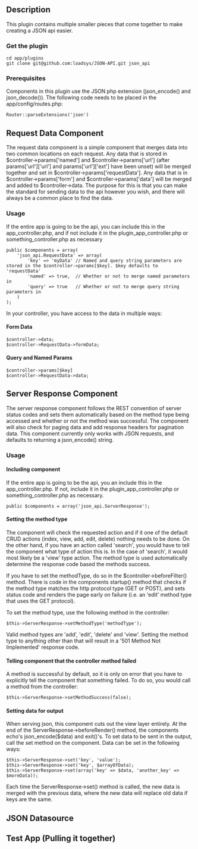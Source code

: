 ## Description

This plugin contains multiple smaller pieces that come together to make creating a JSON api easier.

### Get the plugin

	cd app/plugins
	git clone git@github.com:loadsys/JSON-API.git json_api
	
### Prerequisites

Components in this plugin use the JSON php extension (json_encode() and json_decode()).
The following code needs to be placed in the app/config/routes.php:

	Router::parseExtensions('json')

## Request Data Component

The request data component is a simple component that merges data into two common locations on each request. Any data that is stored in $controller->params['named'] and $controller->params['url'] (after params['url']['url'] and params['url']['ext'] have been unset) will be merged together and set in $controller->params['requestData']. Any data that is in $controller->params['form'] and $controller->params['data'] will be merged and added to $controller->data. The purpose for this is that you can make the standard for sending data to the api however you wish, and there will always be a common place to find the data.

### Usage

If the entire app is going to be the api, you can include this in the app_controller.php, and if not include it in the plugin_app_controller.php or something_controller.php as necessary
	
	public $components = array(
		'json_api.RequestData' => array(
			'key' => 'myData' // Named and query string parameters are stored in the $controller->params[$key]. $key defaults to 'requestData'
			'named' => true,  // Whether or not to merge named parameters in
			'query' => true   // Whether or not to merge query string parameters in
		)
	);
	
In your controller, you have access to the data in multiple ways:

#### Form Data
	$controller->data;
	$controller->RequestData->formData;

#### Query and Named Params
	$controller->params[$key]
	$controller->RequestData->data;

## Server Response Component

The server response component follows the REST convention of server status codes and sets them automatically based on the method type being accessed and whether or not the method was successful. The component will also check for paging data and add response headers for pagination data. This component currently only works with JSON requests, and defaults to returning a json_encode() string.

### Usage

#### Including component

If the entire app is going to be the api, you an include this in the app_controller.php. If not, include it in the plugin_app_controller.php or something_controller.php as necessary.

	public $components = array('json_api.ServerResponse');
	
#### Setting the method type

The component will check the requested action and if it one of the default CRUD actions (index, view, add, edit, delete) nothing needs to be done. On the other hand, if you have an action called 'search', you would have to tell the component what type of action this is. In the case of 'search', it would most likely be a 'view' type action. The method type is used automatically determine the response code based the methods success.

If you have to set the methodType, do so in the $controller->beforeFilter() method. There is code in the components startup() method that checks if the method type matches the http protocol type (GET or POST), and sets status code and renders the page early on failure (i.e. an 'edit' method type that uses the GET protocol).

To set the method type, use the following method in the controller:

	$this->ServerResponse->setMethodType('methodType');
	
Valid method types are 'add', 'edit', 'delete' and 'view'. Setting the method type to anything other than that will result in a '501 Method Not Implemented' response code.
	
#### Telling component that the controller method failed

A method is successful by default, so it is only on error that you have to explicitly tell the component that something failed. To do so, you would call a method from the controller:

	$this->ServerResponse->setMethodSuccess(false);
	
#### Setting data for output
	
When serving json, this component cuts out the view layer entirely. At the end of the ServerResponse->beforeRender() method, the components echo's json_encode($data) and exit()'s. To set data to be sent in the output, call the set method on the component. Data can be set in the following ways:

	$this->ServerResponse->set('key', 'value');
	$this->ServerResponse->set('key', $arrayOfData);
	$this->ServerResponse->set(array('key' => $data, 'another_key' => $moreData));
	
Each time the ServerResponse->set() method is called, the new data is merged with the previous data, where the new data will replace old data if keys are the same.

## JSON Datasource

## Test App (Pulling it together)